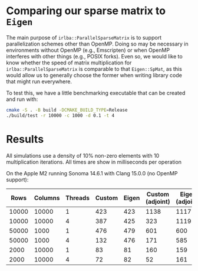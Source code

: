 # Comparing our sparse matrix to `Eigen`

The main purpose of `irlba::ParallelSparseMatrix` is to support parallelization schemes other than OpenMP.
Doing so may be necessary in environments without OpenMP (e.g., Emscripten) or when OpenMP interferes with other things (e.g., POSIX forks).
Even so, we would like to know whether the speed of matrix multiplication for `irlba::ParallelSparseMatrix` is comparable to that `Eigen::SpMat`,
as this would allow us to generally choose the former when writing library code that might run everywhere.

To test this, we have a little benchmarking executable that can be created and run with:

```bash
cmake -S . -B build -DCMAKE_BUILD_TYPE=Release
./build/test -r 10000 -c 1000 -d 0.1 -t 4
```

# Results

All simulations use a density of 10% non-zero elements with 10 multiplication iterations.
All times are show in milliseconds per operation

On the Apple M2 running Sonoma 14.6.1 with Clang 15.0.0 (no OpenMP support):

|  Rows | Columns | Threads | Custom | Eigen | Custom (adjoint) | Eigen (adjoint) |
|-------|---------|---------|--------|-------|------------------|-----------------|
| 10000 |   10000 |       1 |    423 |   423 |             1138 |            1117 |
| 10000 |   10000 |       4 |    387 |   425 |              323 |            1119 |
| 50000 |    1000 |       1 |    476 |   479 |              601 |             600 |
| 50000 |    1000 |       4 |    132 |   476 |              171 |             585 |
|  2000 |   10000 |       1 |     83 |    81 |              160 |             159 |
|  2000 |   10000 |       4 |     72 |    82 |               52 |             161 |
